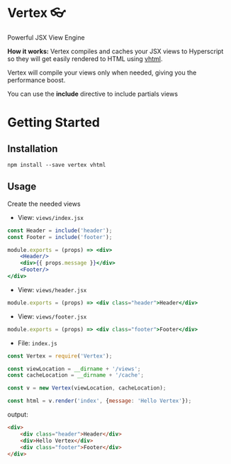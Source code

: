 # Vertex 👓
Powerful JSX View Engine

**How it works:**
Vertex compiles and caches your JSX views to Hyperscript so they will get easily rendered to HTML using [vhtml](https://github.com/developit/vhtml).

Vertex will compile your views only when needed, giving you the performance boost.

You can use the **include** directive to include partials views

# Getting Started

## Installation
```shell
npm install --save vertex vhtml
```

## Usage
Create the needed views

- View: `views/index.jsx`

```jsx
const Header = include('header');
const Footer = include('footer');

module.exports = (props) => <div>
    <Header/>
    <div>{{ props.message }}</div>
    <Footer/>
</div>
```

- View: `views/header.jsx`

```jsx
module.exports = (props) => <div class="header">Header</div>
```

- View: `views/footer.jsx`

```jsx
module.exports = (props) => <div class="footer">Footer</div>
```

 - File: `index.js`

```js
const Vertex = require('Vertex');

const viewLocation = __dirname + '/views';
const cacheLocation = __dirname + '/cache';

const v = new Vertex(viewLocation, cacheLocation);

const html = v.render('index', {message: 'Hello Vertex'});

```

output:
```html
<div>
    <div class="header">Header</div>
    <div>Hello Vertex</div>
    <div class="footer">Footer</div>
</div>
```